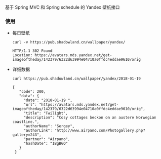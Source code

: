 基于 Spring MVC 和 Spring schedule 的 Yandex 壁纸接口  

### 使用
- 每日壁纸  
  ````
  curl -v https://pub.shadowland.cn/wallpaper/yandex/
  ````
  ````
  HTTP/1.1 302 Found
  Location: https://avatars.mds.yandex.net/get-imageoftheday/142379/6322d63994e04710a0ffdc4eddae9610/orig
  ````
- 详细数据  
  ````
  curl https://pub.shadowland.cn/wallpaper/yandex/2018-01-19
  ````
  ````
  {
     "code": 200,
     "data": {
       "date": "2018-01-19 ",
       "url": "https://avatars.mds.yandex.net/get-imageoftheday/142379/6322d63994e04710a0ffdc4eddae9610/orig",
       "title": "Twilight",
       "description": "Cosy cottages beckon on an austere Norwegian coastline.",
       "authorName": "Sergey",
       "authorLink": "http://www.airpano.com/Photogallery.php?gallery=243",
       "partner": "Airpano",
       "hashDate": "IBgBGQ"
     }
   }
  ```` 
